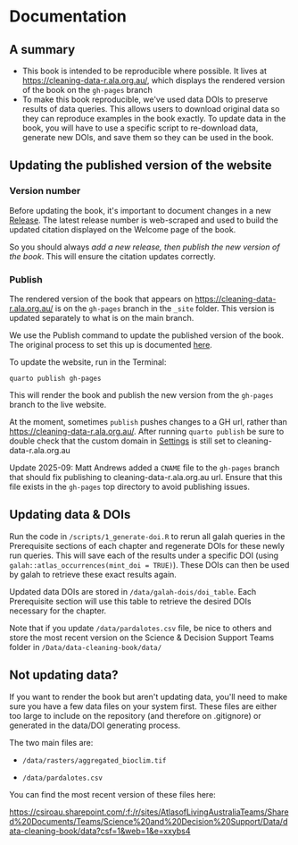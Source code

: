 # Documentation

## A summary

-   This book is intended to be reproducible where possible. It lives at <https://cleaning-data-r.ala.org.au/>, which displays the rendered version of the book on the `gh-pages` branch
-   To make this book reproducible, we've used data DOIs to preserve results of data queries. This allows users to download original data so they can reproduce examples in the book exactly. To update data in the book, you will have to use a specific script to re-download data, generate new DOIs, and save them so they can be used in the book.

## Updating the published version of the website

### Version number

Before updating the book, it's important to document changes in a new [Release](https://github.com/AtlasOfLivingAustralia/cleaning_data/releases). The latest release number is web-scraped and used to build the updated citation displayed on the Welcome page of the book.

So you should always *add a new release, then publish the new version of the book*. This will ensure the citation updates correctly.

### Publish

The rendered version of the book that appears on <https://cleaning-data-r.ala.org.au/> is on the `gh-pages` branch in the `_site` folder. This version is updated separately to what is on the main branch.

We use the Publish command to update the published version of the book. The original process to set this up is documented [here](https://quarto.org/docs/publishing/github-pages.html#publish-command).

To update the website, run in the Terminal:

```         
quarto publish gh-pages
```

This will render the book and publish the new version from the `gh-pages` branch to the live website.

At the moment, sometimes `publish` pushes changes to a GH url, rather than https://cleaning-data-r.ala.org.au/. After running `quarto publish` be sure to double check that the custom domain in [Settings](https://github.com/AtlasOfLivingAustralia/cleaning_data/settings/pages) is still set to cleaning-data-r.ala.org.au

Update 2025-09: Matt Andrews added a `CNAME` file to the `gh-pages` branch that should fix publishing to cleaning-data-r.ala.org.au url. Ensure that this file exists in the `gh-pages` top directory to avoid publishing issues.

## Updating data & DOIs

Run the code in `/scripts/1_generate-doi.R` to rerun all galah queries in the Prerequisite sections of each chapter and regenerate DOIs for these newly run queries. This will save each of the results under a specific DOI (using `galah::atlas_occurrences(mint_doi = TRUE)`). These DOIs can then be used by galah to retrieve these exact results again.

Updated data DOIs are stored in `/data/galah-dois/doi_table`. Each Prerequisite section will use this table to retrieve the desired DOIs necessary for the chapter.

Note that if you update `/data/pardalotes.csv` file, be nice to others and store the most recent version on the Science & Decision Support Teams folder in `/Data/data-cleaning-book/data/`

## Not updating data?

If you want to render the book but aren't updating data, you'll need to make sure you have a few data files on your system first. These files are either too large to include on the repository (and therefore on .gitignore) or generated in the data/DOI generating process.

The two main files are:

-   `/data/rasters/aggregated_bioclim.tif`

-   `/data/pardalotes.csv`

You can find the most recent version of these files here:

<https://csiroau.sharepoint.com/:f:/r/sites/AtlasofLivingAustraliaTeams/Shared%20Documents/Teams/Science%20and%20Decision%20Support/Data/data-cleaning-book/data?csf=1&web=1&e=xxybs4>
